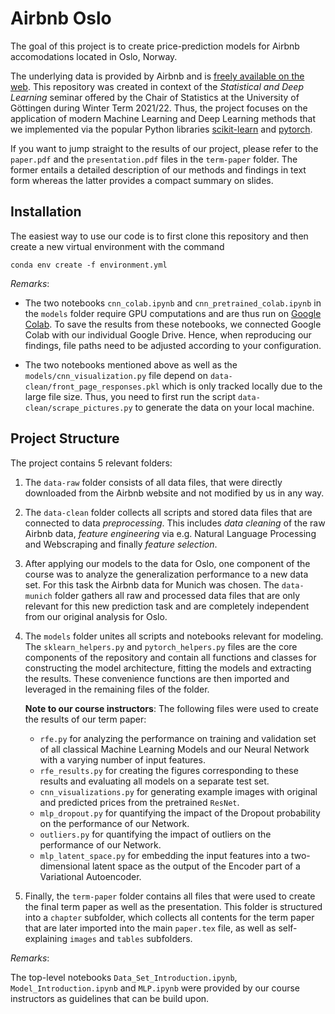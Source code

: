 # Airbnb Oslo

The goal of this project is to create price-prediction models for Airbnb accomodations located in Oslo, Norway.

The underlying data is provided by Airbnb and is [freely available on the web](http://insideairbnb.com/get-the-data.html).
This repository was created in context of the *Statistical and Deep Learning* seminar offered by the Chair of Statistics at the University of Göttingen during Winter Term 2021/22.
Thus, the project focuses on the application of modern Machine Learning and Deep Learning methods that we implemented via the popular Python libraries [scikit-learn](https://scikit-learn.org/stable/) and [pytorch](https://pytorch.org/).

If you want to jump straight to the results of our project, please refer to the `paper.pdf` and the `presentation.pdf` files in the `term-paper` folder.
The former entails a detailed description of our methods and findings in text form whereas the latter provides a compact summary on slides.

## Installation

The easiest way to use our code is to first clone this repository and then create a new virtual environment with the command

```
conda env create -f environment.yml
```

*Remarks*:

- The two notebooks `cnn_colab.ipynb` and `cnn_pretrained_colab.ipynb` in the `models` folder require GPU computations and are thus run on [Google Colab](https://colab.research.google.com/notebooks/intro.ipynb?hl=de).
To save the results from these notebooks, we connected Google Colab with our individual Google Drive.
Hence, when reproducing our findings, file paths need to be adjusted according to your configuration.

- The two notebooks mentioned above as well as the `models/cnn_visualization.py` file depend on `data-clean/front_page_responses.pkl` which is only tracked locally due to the large file size.
Thus, you need to first run the script `data-clean/scrape_pictures.py` to generate the data on your local machine.

## Project Structure

The project contains 5 relevant folders:

1. The `data-raw` folder consists of all data files, that were directly downloaded from the Airbnb website and not modified by us in any way.

1. The `data-clean` folder collects all scripts and stored data files that are connected to data *preprocessing*.
This includes *data cleaning* of the raw Airbnb data, *feature engineering* via e.g. Natural Language Processing and Webscraping and finally *feature selection*.

1. After applying our models to the data for Oslo, one component of the course was to analyze the generalization performance to a new data set.
For this task the Airbnb data for Munich was chosen.
The `data-munich` folder gathers all raw and processed data files that are only relevant for this new prediction task and are completely independent from our original analysis for Oslo.

1. The `models` folder unites all scripts and notebooks relevant for modeling.
The `sklearn_helpers.py` and `pytorch_helpers.py` files are the core components of the repository and contain all functions and classes for constructing the model architecture, fitting the models and extracting the results.
These convenience functions are then imported and leveraged in the remaining files of the folder.

    **Note to our course instructors**:
    The following files were used to create the results of our term paper:

    - `rfe.py` for analyzing the performance on training and validation set of all classical Machine Learning Models and our Neural Network with a varying number of input features.
    - `rfe_results.py` for creating the figures corresponding to these results and evaluating all models on a separate test set.
    - `cnn_visualizations.py` for generating example images with original and predicted prices from the pretrained `ResNet`.
    - `mlp_dropout.py` for quantifying the impact of the Dropout probability on the performance of our Network.
    - `outliers.py` for quantifying the impact of outliers on the performance of our Network.
    - `mlp_latent_space.py` for embedding the input features into a two-dimensional latent space as the output of the Encoder part of a Variational Autoencoder.

1. Finally, the `term-paper` folder contains all files that were used to create the final term paper as well as the presentation.
This folder is structured into a `chapter` subfolder, which collects all contents for the term paper that are later imported into the main `paper.tex` file, as well as self-explaining `images` and `tables` subfolders.


*Remarks*:

The top-level notebooks `Data_Set_Introduction.ipynb`, `Model_Introduction.ipynb` and `MLP.ipynb` were provided by our course instructors as guidelines that can be build upon.




